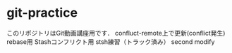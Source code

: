 # git-practice
このリポジトリはGit動画講座用です．
confluct-remote上で更新(conflict発生)
rebase用
Stashコンフリクト用
stsh練習（トラック済み）
second modify